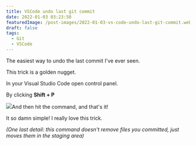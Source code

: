 ```yaml
---
title: VSCode undo last git commit
date: 2022-01-03 03:23:50
featuredImage: /post-images/2022-01-03-vs-code-undo-last-git-commit.webp
draft: false
tags:
  - Git
  - VSCode
---
```


The easiest way to undo the last commit I've ever seen.

This trick is a golden nugget.

In your Visual Studio Code open control panel.

By clicking **Shift + P**

![](http://localhost/wordpress/wp-content/uploads/2022/01/image.png)And then hit the command, and that's it!

It so damn simple! I really love this trick.

_(One last detail: this command doesn't remove files you committed, just moves them in the staging area)_
